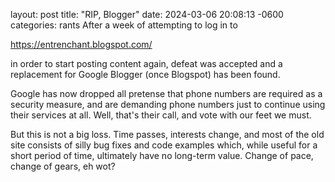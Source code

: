 layout: post
title: "RIP, Blogger"
date: 2024-03-06 20:08:13 -0600
categories: rants
After a week of attempting to log in to

 https://entrenchant.blogspot.com/ 

in order to start posting content again, defeat was accepted and a replacement for Google Blogger (once Blogspot) has been found. 


Google has now dropped all pretense that phone numbers are required as a security measure, and are demanding phone numbers just to continue using their services at all. Well, that's their call, and vote with our feet we must.


But this is not a big loss. Time passes, interests change, and most of the old site consists of silly bug fixes and code examples which, while useful for a short period of time, ultimately have no long-term value. Change of pace, change of gears, eh wot?
